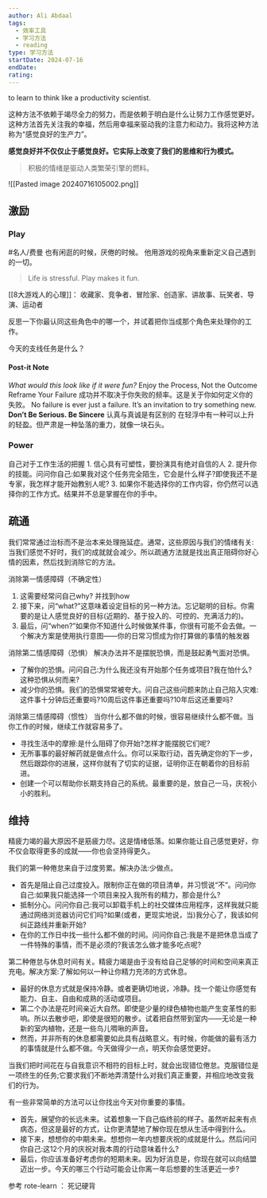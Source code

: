```yaml
---
author: Ali Abdaal
tags:
  - 效率工具
  - 学习方法
  - reading
type: 学习方法
startDate: 2024-07-16
endDate: 
rating: 
---
```


to learn to think like a productivity scientist.


这种方法不依赖于竭尽全力的努力，而是依赖于明白是什么让努力工作感觉更好。这种方法首先关注我的幸福，然后用幸福来驱动我的注意力和动力。我将这种方法称为“感觉良好的生产力”。

**感觉良好并不仅仅止于感觉良好。它实际上改变了我们的思维和行为模式。**

>积极的情绪是驱动人类繁荣引擎的燃料。

![[Pasted image 20240716105002.png]]



## 激励

### Play
#名人/费曼  也有闲逛的时候，厌倦的时候。 他用游戏的视角来重新定义自己遇到的一切。 

> Life is stressful. Play makes it fun.




[[8大游戏人的心理]]：
收藏家、竞争者、冒险家、创造家、讲故事、玩笑者、导演、运动者

反思一下你最认同这些角色中的哪一个，并试着把你当成那个角色来处理你的工作。

今天的支线任务是什么？

#### Post-it Note

_What would this look like if it were fun?_
Enjoy the Process, Not the Outcome
Reframe Your Failure
	成功并不取决于你失败的频率。这是关于你如何定义你的失败。
	No failure is ever just a failure. It’s an invitation to try something new.
**Don’t Be Serious. Be Sincere**
	认真与真诚是有区别的
	在轻浮中有一种可以上升的轻盈。但严肃是一种坠落的重力，就像一块石头。


### Power
自己对于工作生活的把握
	1. 信心具有可塑性，要扮演具有绝对自信的人 
	2. 提升你的技能。问问你自己:如果我对这个任务完全陌生，它会是什么样子?即使我还不是专家，我怎样才能开始教别人呢?
	3. 如果你不能选择你的工作内容，你仍然可以选择你的工作方式。结果并不总是掌握在你的手中。



## 疏通

我们常常通过治标而不是治本来处理拖延症。通常，这些原因与我们的情绪有关:当我们感觉不好时，我们的成就就会减少。所以疏通方法就是找出真正阻碍你好心情的因素，然后找到消除它的方法。

消除第一情感障碍（不确定性）
1. 这需要经常问自己why? 并找到how
2. 接下来，问“what?”这意味着设定目标的另一种方法。忘记聪明的目标。你需要的是让人感觉良好的目标(近期的、基于投入的、可控的、充满活力的)。
3. 最后，问“when?”如果你不知道什么时候做某件事，你很有可能不会去做。一个解决方案是使用执行意图——你的日常习惯成为你打算做的事情的触发器
   
   
消除第二情感障碍（恐惧）
解决办法并不是摆脱恐惧，而是鼓起勇气面对恐惧。
   - 了解你的恐惧。问问自己:为什么我还没有开始那个任务或项目?我在怕什么?这种恐惧从何而来?
   - 减少你的恐惧。我们的恐惧常常被夸大。问自己这些问题来防止自己陷入灾难:这件事十分钟后还重要吗?10周后这件事还重要吗?10年后这还重要吗?


消除第三情感障碍（惯性）
当你什么都不做的时候，很容易继续什么都不做。当你工作的时候，继续工作就容易多了。
- 寻找生活中的摩擦:是什么阻碍了你开始?怎样才能摆脱它们呢?
- 无所事事的最好解药就是做点什么。你可以采取行动，首先确定你的下一步，然后跟踪你的进展，这样你就有了切实的证据，证明你正在朝着你的目标前进。
- 创建一个可以帮助你长期支持自己的系统。最重要的是，放自己一马，庆祝小小的胜利。






## 维持

精疲力竭的最大原因不是筋疲力尽。这是情绪低落。如果你能让自己感觉更好，你不仅会取得更多的成就——你也会坚持得更久。

我们的第一种倦怠来自于过度劳累。解决办法:少做点。
- 首先是阻止自己过度投入。限制你正在做的项目清单，并习惯说“不”。问问你自己:如果我只能选择一个项目来投入我所有的精力，那会是什么?
- 抵制分心。问问你自己:我可以卸载手机上的社交媒体应用程序，这样我就只能通过网络浏览器访问它们吗?如果(或者，更现实地说，当)我分心了，我该如何纠正路线并重新开始?
- 在你的工作日中找一些什么都不做的时间。问问你自己:我是不是把休息当成了一件特殊的事情，而不是必须的?我该怎么做才能多吃点呢?

第二种倦怠与休息时间有关。精疲力竭是由于没有给自己足够的时间和空间来真正充电。解决方案:了解如何以一种让你精力充沛的方式休息。
- 最好的休息方式就是保持冷静。或者更确切地说，冷静。找一个能让你感觉有能力、自主、自由和成熟的活动或项目。
- 第二个办法是花时间亲近大自然。即使是少量的绿色植物也能产生变革性的影响。所以去散步吧，即使是很短的散步。试着把自然带到室内——无论是一种新的室内植物，还是一些鸟儿啁啾的声音。
- 然而，并非所有的休息都需要如此具有战略意义。有时候，你能做的最有活力的事情就是什么都不做。今天做得少一点，明天你会感觉更好。

当我们把时间花在与自我意识不相符的目标上时，就会出现错位倦怠。克服错位是一项终生的任务;它要求我们不断地弄清楚什么对我们真正重要，并相应地改变我们的行为。

有一些非常简单的方法可以让你找出今天对你重要的事情。
- 首先，展望你的长远未来。试着想象一下自己临终前的样子。虽然听起来有点病态，但这是最好的方式，让你更清楚地了解你现在想从生活中得到什么。
- 接下来，想想你的中期未来。想想你一年内想要庆祝的成就是什么。然后问问你自己:这12个月的庆祝对我本周的行动意味着什么?
- 最后，你应该准备好考虑你的短期未来。因为好消息是，你现在就可以向结盟迈出一步。今天的哪三个行动可能会让你离一年后想要的生活更近一步?




参考
rote-learn ： 死记硬背



























